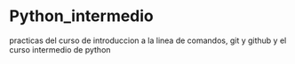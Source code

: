 # Python_intermedio
practicas del curso de introduccion a la linea de comandos, git y github y el curso  intermedio de python 
